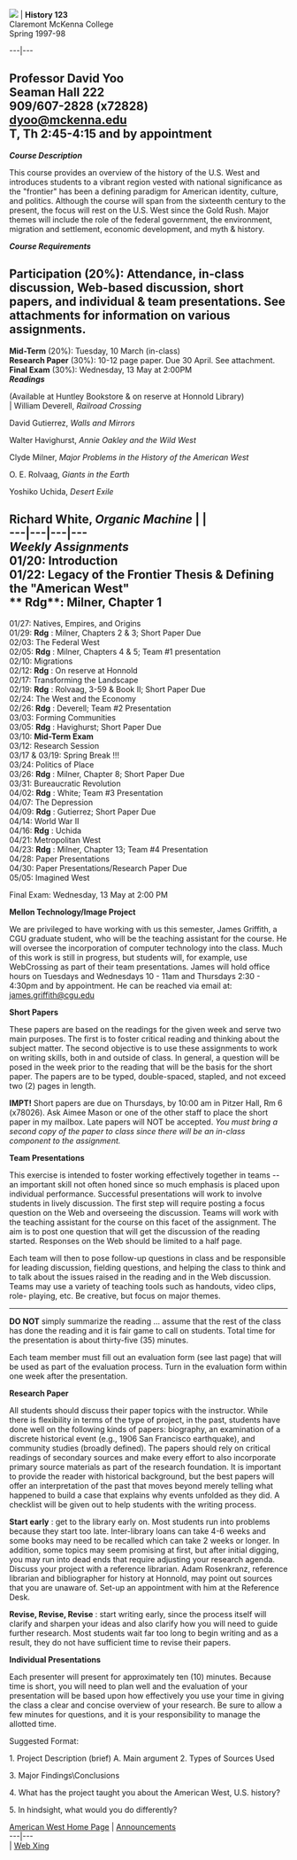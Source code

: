   ![](border.gif) | **History 123**  
Claremont McKenna College  
Spring 1997-98  
  
---|---  
    
  Professor David Yoo  
Seaman Hall 222  
909/607-2828 (x72828)  
dyoo@mckenna.edu  
T, Th 2:45-4:15 and by appointment  
---  


**_Course Description_**

 This course provides an overview of the history of the U.S. West and
introduces students to a vibrant region vested with national significance as
the "frontier" has been a defining paradigm for American identity, culture,
and politics. Although the course will span from the sixteenth century to the
present, the focus will rest on the U.S. West since the Gold Rush. Major
themes will include the role of the federal government, the environment,
migration and settlement, economic development, and myth & history.  


**_Course Requirements_**

  **Participation** (20%): Attendance, in-class discussion, Web-based
discussion, short papers, and individual  & team presentations. See
attachments for information on various assignments.  
---  
**Mid-Term** (20%): Tuesday, 10 March (in-class)  
**Research Paper** (30%): 10-12 page paper. Due 30 April. See attachment.  
**Final Exam** (30%): Wednesday, 13 May at 2:00PM  
    **_Readings_**

 (Available at Huntley Bookstore & on reserve at Honnold Library)  
  | William Deverell, _Railroad Crossing_  

David Gutierrez, _Walls and Mirrors_  

Walter Havighurst, _Annie Oakley and the Wild West_  

Clyde Milner, _Major Problems in the History of the American West_  

O. E. Rolvaag, _Giants in the Earth_  

Yoshiko Uchida, _Desert Exile_  

Richard White, _Organic Machine_ |  |  
---|---|---|---  
**_Weekly Assignments_**  
  01/20: Introduction  
01/22: Legacy of the Frontier Thesis & Defining the "American West"  
**     Rdg**: Milner, Chapter 1  
---  
01/27: Natives, Empires, and Origins  
01/29: **Rdg** : Milner, Chapters 2 & 3; Short Paper Due  
02/03: The Federal West  
02/05: **Rdg** : Milner, Chapters 4 & 5; Team #1 presentation  
02/10: Migrations  
02/12: **Rdg** : On reserve at Honnold  
02/17: Transforming the Landscape  
02/19: **Rdg** : Rolvaag, 3-59 & Book II; Short Paper Due  
02/24: The West and the Economy  
02/26: **Rdg** : Deverell; Team #2 Presentation  
03/03: Forming Communities  
03/05: **Rdg** : Havighurst; Short Paper Due  
03/10: **Mid-Term Exam**  
03/12: Research Session  
03/17 & 03/19: Spring Break !!!  
03/24: Politics of Place  
03/26: **Rdg** : Milner, Chapter 8; Short Paper Due  
03/31: Bureaucratic Revolution  
04/02: **Rdg** : White; Team #3 Presentation  
04/07: The Depression  
04/09: **Rdg** : Gutierrez; Short Paper Due  
04/14: World War II  
04/16: **Rdg** : Uchida  
04/21: Metropolitan West  
04/23: **Rdg** : Milner, Chapter 13; Team #4 Presentation  
04/28: Paper Presentations  
04/30: Paper Presentations/Research Paper Due  
05/05: Imagined West  
  
Final Exam: Wednesday, 13 May at 2:00 PM  


**Mellon Technology/Image Project**

We are privileged to have working with us this semester, James Griffith, a CGU
graduate student, who will be the teaching assistant for the course. He will
oversee the incorporation of computer technology into the class. Much of this
work is still in progress, but students will, for example, use WebCrossing as
part of their team presentations. James will hold office hours on Tuesdays and
Wednesdays 10 - 11am and Thursdays 2:30 - 4:30pm and by appointment. He can be
reached via email at: james.griffith@cgu.edu  


**Short Papers**

These papers are based on the readings for the given week and serve two main
purposes. The first is to foster critical reading and thinking about the
subject matter. The second objective is to use these assignments to work on
writing skills, both in and outside of class. In general, a question will be
posed in the week prior to the reading that will be the basis for the short
paper. The papers are to be typed, double-spaced, stapled, and not exceed two
(2) pages in length.



**IMPT!** Short papers are due on Thursdays, by 10:00 am in Pitzer Hall, Rm 6
(x78026). Ask Aimee Mason or one of the other staff to place the short paper
in my mailbox. Late papers will NOT be accepted. _You must bring a second copy
of the paper to class since there will be an in-class component to the
assignment._



**Team Presentations**

This exercise is intended to foster working effectively together in teams --
an important skill not often honed since so much emphasis is placed upon
individual performance. Successful presentations will work to involve students
in lively discussion. The first step will require posting a focus question on
the Web and overseeing the discussion. Teams will work with the teaching
assistant for the course on this facet of the assignment. The aim is to post
one question that will get the discussion of the reading started. Responses on
the Web should be limited to a half page.

Each team will then to pose follow-up questions in class and be responsible
for leading discussion, fielding questions, and helping the class to think and
to talk about the issues raised in the reading and in the Web discussion.
Teams may use a variety of teaching tools such as handouts, video clips, role-
playing, etc. Be creative, but focus on major themes.  
** **  
**DO NOT** simply summarize the reading ... assume that the rest of the class
has done the reading and it is fair game to call on students. Total time for
the presentation is about thirty-five (35) minutes.

Each team member must fill out an evaluation form (see last page) that will be
used as part of the evaluation process. Turn in the evaluation form within one
week after the presentation.  


**Research Paper**

All students should discuss their paper topics with the instructor. While
there is flexibility in terms of the type of project, in the past, students
have done well on the following kinds of papers: biography, an examination of
a discrete historical event (e.g., 1906 San Francisco earthquake), and
community studies (broadly defined). The papers should rely on critical
readings of secondary sources and make every effort to also incorporate
primary source materials as part of the research foundation. It is important
to provide the reader with historical background, but the best papers will
offer an interpretation of the past that moves beyond merely telling what
happened to build a case that explains why events unfolded as they did. A
checklist will be given out to help students with the writing process.

**Start early** : get to the library early on. Most students run into problems
because they start too late. Inter-library loans can take 4-6 weeks and some
books may need to be recalled which can take 2 weeks or longer. In addition,
some topics may seem promising at first, but after initial digging, you may
run into dead ends that require adjusting your research agenda. Discuss your
project with a reference librarian. Adam Rosenkranz, reference librarian and
bibliographer for history at Honnold, may point out sources that you are
unaware of. Set-up an appointment with him at the Reference Desk.

**Revise, Revise, Revise** : start writing early, since the process itself
will clarify and sharpen your ideas and also clarify how you will need to
guide further research. Most students wait far too long to begin writing and
as a result, they do not have sufficient time to revise their papers.



**Individual Presentations**

Each presenter will present for approximately ten (10) minutes. Because time
is short, you will need to plan well and the evaluation of your presentation
will be based upon how effectively you use your time in giving the class a
clear and concise overview of your research. Be sure to allow a few minutes
for questions, and it is your responsibility to manage the allotted time.

    
Suggested Format:

  1\. Project Description (brief)                             A. Main argument
2\. Types of Sources Used

3\. Major Findings\Conclusions

4\. What has the project taught you about the American West, U.S. history?

5\. In hindsight, what would you do differently?  
    
    
    


  [American West Home Page](http://nEWMEDIA.CGU.EDU/yoo/index.htm) |
[Announcements](http://nEWMEDIA.CGU.EDU/yoo/announce.htm)  
---|---  
| [Web Xing](http://www4.hmc.edu:8001/webx?14@^467@.ee6b5d4)  


